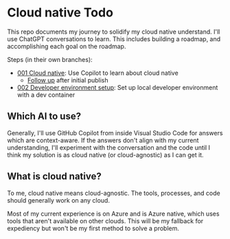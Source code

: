 # Cloud native Todo

This repo documents my journey to solidify my cloud native understand. I'll use ChatGPT conversations to learn. This includes building a roadmap, and accomplishing each goal on the roadmap.

Steps (in their own branches): 

* [001 Cloud native](https://github.com/dfberry/cloud-native-todo/blob/001-cloud-native/001-cloud-native/readme.md): Use Copilot to learn about cloud native 
    * [Follow up](https://github.com/dfberry/cloud-native-todo/blob/001-cloud-native/001-cloud-native/followup.md) after initial publish
* [002 Developer environment setup](https://github.com/dfberry/cloud-native-todo/tree/002-developer-environment-setup): Set up local developer environment with a dev container

## Which AI to use? 

Generally, I'll use GitHub Copilot from inside Visual Studio Code for answers which are context-aware. If the answers don't align with my current understanding, I'll experiment with the conversation and the code until I think my solution is as cloud native (or cloud-agnostic) as I can get it. 

## What is cloud native? 

To me, cloud native means cloud-agnostic. The tools, processes, and code should generally work on any cloud. 

Most of my current experience is on Azure and is Azure native, which uses tools that aren't available on other clouds. This will be my fallback for expediency but won't be my first method to solve a problem.